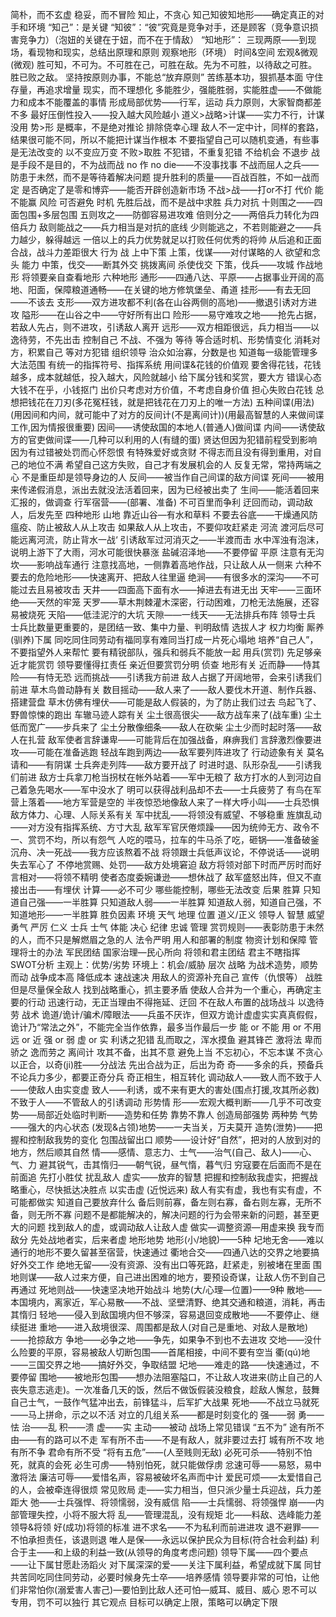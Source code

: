 简朴，而不玄虚
稳妥，而不冒险
    知止，不贪心
    知己知彼知地形——确定真正的对手和环境
        “知己”：是关键
        “知彼”：“彼”究竟是竞争对手，还是顾客（竞争意识损害竞争力）（泡妞的关键在于妞，而不在于情敌）
        “知地形”：
            三现两原——到现场，看现物和现实，总结出原理和原则
            观察地形（环境）
                时间&空间
                宏观&微观(微观)
    胜可知，不可为。不可胜在己，可胜在敌。先为不可胜，以待敌之可胜。胜已败之敌。
    坚持按原则办事，不能总“放弃原则”
    苦练基本功，狠抓基本面
    守住存量，再追求增量
现实，而不理想化
    多能胜少，强能胜弱，实能胜虚——不做能力和成本不能覆盖的事情
        形成局部优势——行军，运动
        兵力原则，大家智商都差不多
        最好压倒性投入——投入越大风险越小
    道义>战略>计谋——实力不行，计谋没用
    势>形
是概率，不是绝对推论
    排除侥幸心理
    敌人不一定中计，同样的套路，结果很可能不同，所以不能把计谋当作根本
    不要指望自己可以随机变通，有些事是无法改变的
    以不变应万变
不败>取胜
    不犯错，不重复犯错
    不给机会
    不退步
战是手段不是目的，不为战而战
    no 作 no die——不没事找事
    不战而屈人之兵——防患于未然，而不是等待着解决问题
    提升胜利的质量——百战百胜，不如一战而定
    是否确定了是零和博弈——能否开辟创造新市场
不战>战——打or不打
    代价
        能不能赢
        风险
    可否避免
    时机
        先胜后战，而不是战中求胜
    兵力对抗
        十则围之——四面包围+多层包围
        五则攻之——防御容易进攻难
        倍则分之——两倍兵力转化为四倍兵力
        敌则能战之——兵力相当是对抗的底线
        少则能逃之，不若则能避之——兵力越少，躲得越远
        一倍以上的兵力优势就足以打败任何优秀的将帅
        从后追和正面合战，战斗力差距很大
行为
    战
        上中下策
            上策，伐谋——对付谋略的人
                欲望和念头
                能力
            中策，伐交——断其外交
                挑拨离间
                杀使伐交
            下策，伐兵——攻城
        作战地形
            将领要亲自查看地形
            六种地形
                通形——四通八达、平原——占据事业开阔的高地、阳面，保障粮道通畅——在关键的地方修筑堡垒、甬道
                挂形——有去无回——不该去
                支形——双方进攻都不利(各在山谷两侧的高地)——撤退引诱对方进攻
                隘形——在山谷之中——守好所有出口
                险形——易守难攻之地——抢先占据，若敌人先占，则不进攻，引诱敌人离开
                远形——双方相距很远，兵力相当——以逸待劳，不先出击
    控制自己
        不战、不强为
        等待
            等合适时机、形势情变化
            消耗对方，积累自己
            等对方犯错
    组织领导
        治众如治寡，分数是也
            知道每一级能管理多大法范围
        有统一的指挥符号、指挥系统
    用间谍&花钱的价值观
        要舍得花钱，花钱越多，成本就越低，投入越大，风险就越小
        给下属分钱和奖赏，要大方
        错误心态
            大钱不在乎，小钱抠门
            出价只考虑对方价值，不考虑自身价值
            担心失败白花钱
            总想把钱花在刀刃(多花冤枉钱，就是把钱花在刀刃上的唯一方法)
        五种间谍(用法)(用因间和内间，就可能中了对方的反间计(不是离间计))(用最高智慧的人来做间谍工作,因为情报很重要)
            因间——诱使敌国的本地人(普通人)做间谍
            内间——诱使敌方的官吏做间谍——几种可以利用的人(有缝的蛋)
                贤达但因为犯错前程受到影响
                因为有过错被处罚而心怀怨恨
                有特殊爱好或贪财
                不得志而且没有得到重用，对自己的地位不满
                希望自己这方失败，自己才有发展机会的人
                反复无常，常持两端之心
                不是重臣却是领导身边的人
            反间——被当作自己间谍的敌方间谍
            死间——被用来传递假消息，派出去就没法活着回来，因为已经被出卖了
            生间——能活着回来汇报的，做调查
    行军宿营——(部署、准备)
        不可百里而争利
        迂回而动，调动敌人，后发先至
        四种地形
            山地
                靠近山谷—有水和草料
                不要去谷底——干燥通风防瘟疫、防止被敌人从上攻击
                如果敌人从上攻击，不要仰攻赶紧走
            河流
                渡河后尽可能远离河流，防止背水一战‘
                引诱敌军过河消灭之——半渡而击
                水中浑浊有泡沫，说明上游下了大雨，河水可能很快暴涨
            盐碱沼泽地——不要停留
            平原
                注意有无沟坎——影响战车通行
                注意找高地，一侧靠着高地作战，只让敌人从一侧来
        六种不要去的危险地形——快速离开、把敌人往里逼
            绝涧——有很多水的深沟——不可能过去且易被攻击
            天井——四面高下面有水——掉进去有进无出
            天牢——三面环绝——天然的牢笼
            天罗——草木荆棘灌木深密，行动困难，刀枪无法施展，还容易被烧死
            天陷——低洼泥泞的大坑
            天隙——一线天——无法排兵布阵
    领导士兵
        士兵比数量更重要的，是团结一致、集中力量、判明敌情
        选拔人才
            权力均衡
            厮养(驯养)下属
                同吃同住同劳动有福同享有难同当打成一片死心塌地
                培养“自己人”，不要指望外人来帮忙
            要有精锐部队，强兵和弱兵不能放一起
        用兵(赏罚)
            先足够亲近才能赏罚
            领导要懂得扛责任
            亲近但要赏罚分明
    侦查
        地形有关
            近而静——恃其险——有恃无恐
            远而挑战——引诱我方前进
            敌人占据了开阔地带，会来引诱我们前进
        草木鸟兽动静有关
            数目摇动——敌人来了——敌人要伐木开道、制作兵器、搭建营盘
            草木仿佛有埋伏——可能是敌人假装的，为了防止我们过去
            鸟起飞了、野兽惊悚的跑出
        车辙马迹人踪有关
            尘土很高很尖——敌方战车来了(战车重)
            尘土低而宽广——步兵来了
            尘土分散像细条——敌人在砍柴
            尘土少而时起时落——敌人在扎营
            敌军使者言辞谦卑——可能背后在加强战备，麻痹我们
            言辞激烈像要进攻——可能在准备逃跑
            轻战车跑到两边——敌军要列阵进攻了
        行动迹象有关
            莫名请和——有阴谋
            士兵奔走列阵——敌方要开战了
            时进时退、队形杂乱——引诱我们前进
            敌方士兵拿刀枪当拐杖在帐外站着——军中无粮了
            敌方打水的人到河边自己着急先喝水——军中没水了
            明可以获得战利品却不去——士兵疲劳了
            有鸟在军营上落着——地方军营是空的
            半夜惊恐地像敌人来了一样大呼小叫——士兵恐惧
        敌方体力、心理、人际关系有关
            军中扰乱——将领没有威望、不够稳重
            旌旗乱动——对方没有指挥系统、方寸大乱
            敌军军官厌倦烦躁——因为统帅无方、政令不一、赏罚不均，所以有怨气
            人吃的喂马，拉车的牛马杀了吃，砸锅——准备破釜沉舟、决一死战——我方应该熬着不战
            将领跟士兵低声议论，不停说话——说明失去军心了
            不停地赏赐、处罚——敌方处境窘迫
            敌方将领对部下时而严厉时而好言相对——将领不精明
            使者态度委婉谦逊——想休战了
            敌军盛怒出阵，但又不直接出击——有埋伏
    计算——必不可少
        哪些能控制，哪些无法改变
        后果
        胜算
            只知道自己强——一半胜算
            只知道敌人弱——一半胜算
            知道敌人弱，知道自己强，不知道地形——一半胜算
        胜负因素
            环境
                天气
                地理
                位置
            道义/正义
            领导人
                智慧
                威望
                勇气
                严厉
                仁义
            士兵
                士气
                体能
                决心
                纪律
                忠诚
            管理
                赏罚规则——表彰防患于未然的人，而不只是解燃眉之急的人
                法令严明
                用人和部署的制度
                物资计划和保障
                管理将士的办法
            军民团结
                国家治理—民心所向
                将领和君主团结
                    君主不瞎指挥
        SWOT分析
            主观上：优势/劣势
            环境上：机会/威胁
层次
    战略
        为战术造势，顺势而动
        战争成本高
            降低成本
            速战速决
        用敌人的资源补充自己
        宣传（仇恨等）
        战胜但是尽量保全敌人
        找到战略重心，抓主要矛盾
        使敌人合并为一个重心，再确定主要的行动
        迅速行动，无正当理由不得拖延、迂回
        不在敌人布置的战场战斗
        以逸待劳
    战术
        诡道/诡计/骗术/障眼法——兵虽不厌诈，但双方诡计虚虚实实真真假假，诡计乃“常法之外”，不能完全当作依靠，最多当作最后一步
            能 or 不能
            用 or 不用
            远 or 近
            强 or 弱
            虚 or 实
            利诱之犯错
            乱而取之，浑水摸鱼
            避其锋芒
            激将法
            卑而骄之
            逸而劳之
            离间计
            攻其不备，出其不意
        避免上当
            不忘初心，不忘本谋
            不贪心
        以正合，以奇(ji)胜——分战法
            先出合战为正，后出为奇
            奇——多余的兵，预备兵
            不论兵力多少，都要正奇分兵
            奇正相生，相互转化
        调动敌人——致人而不致于人——使敌人由实变虚
            致人——利诱，或不来有更大的害处(围点打援,攻其所必救)
            不致于人——不管敌人的引诱调动
形势情
    形——宏观大概判断——几乎不可改变
    势——局部近处临时判断——造势和任势
        靠势不靠人
        创造局部强势
        两种势
            气势——强大的内心状态
            (发现&占领)地势——一夫当关，万夫莫开
        造势(泄势)——把握和控制敌我势的变化
            包围战留出口
        顺势——设计好“自然”，把对的人放到对的地方，然后顺其自然
    情——感情、意志力、士气——治气(自己、敌人)——心、气、力
        避其锐气，击其惰归——朝气锐，昼气惰，暮气归
        穷寇要在后面而不是在前面追
        先打小胜仗
        扰乱敌人
虚实——放弃的智慧
    把握和控制敌我虚实，把握战略重心，尽快抵达决胜点
    以实击虚
    (近悦远来)
    敌人有实有虚，我也有实有虚，不可能都做实
        知道自己要放弃什么
        备后则前寡，备左则右寡，备右则左寡，无所不备，则无所不寡
        问题不是都能解决的，解决问题的行为会带来新的问题，甚至更大的问题
    找到敌人的虚，或调动敌人让敌人虚
    做实—调整资源—用虚来换
    我专而敌分
    先处战地者实，后来者虚
地形地势
    地形(小/地貌)——5种
        圮地无舍——难以通行的地形不要久留甚至宿营，快速通过
        衢地合交——四通八达的交界之地要搞好外交工作
        绝地无留——没有资源、没有出口等死路，赶紧走，别被堵在里面
        围地则谋——敌人过来方便，自己进出困难的地方，要预设奇谋，让敌人伤不到自己再通过
        死地则战——快速坚决地开始战斗
    地势(大/心理—位置)——9种
        散地——本国境内，离家近，军心易散——不战、坚壁清野、绝其交通和粮道，消耗，再击其惰归
        轻地——侵入到敌国境内但不够深，容易退回变成散地——不要停止、继续挺进
        重地——进入敌境很深、周围都是敌人(对自己是重地、对敌人是散地)——抢掠敌方
        争地——必争之地——争先，如果争不到也不去进攻
        交地——没什么险要的平原，容易被敌人切断包围——首尾相接，中间不要有空当
        衢(qú)地——三国交界之地——搞好外交，争取结盟
        圮地——难走的路——快速通过，不要停留
        围地——被地形包围——想办法阻塞隘口，不让敌人攻进来(防止自己的人丧失意志逃走)。一次准备几天的饭，然后不做饭假装没粮食，趁敌人懈怠，鼓舞自己士气，一鼓作气猛冲出去，前锋猛斗，后军扩大战果
        死地——不战立马就死——马上拼命，示之以不活
对立的几组关系——都是时刻变化的
    强——弱
    勇——怯
    治——乱
    积——溃
    虚——实
    主动——被动
战场上常见错误
    “五不为”
        途有所不由——有的路可以不走
        军有所不击——不是有敌人，就非要过去打
        城有所不攻
        地有所不争
        君命有所不受
    “将有五危”——(人至贱则无敌)
        必死可杀——特别不怕死，就真的会死
        必生可虏——特别怕死，就只能做俘虏
        忿速可辱——易怒，易中激将法
        廉洁可辱——爱惜名声，容易被破坏名声而中计
        爱民可烦——太爱惜自己的人，会被牵连得很烦
    常见败局
        走——实力相当，但只派少量士兵迎战，兵力差距大
        弛——士兵强悍、将领懦弱，没有威信
        陷——士兵懦弱、将领强悍
        崩——内部管理失控，小将不服大将
        乱——管理混乱，没有规矩
        北——料敌、选峰能力差
领导&将领
    好(成功)将领的标准
        进不求名——不为私利而前进进攻
        退不避罪——不怕承担责任，该退则退
        唯人是保——永远以保护民众为目标(符合社会利益)
        利合于主——和上级的利益一致(从领导的角度考虑问题)
    领导下属——四个要点——让下属甘愿赴汤蹈火
        对下属深深的爱——关注下属利益，希望成就下属
        同甘共苦同吃同住同劳动，必要时候身先士卒——培养感情
        领导要非常的可怕，让他们非常怕你(溺爱害人害己)—要怕到比敌人还可怕—威耳、威目、威心
        恩不可以专用，罚不可以独行
其它观点
    目标可以确定上限，策略可以确定下限